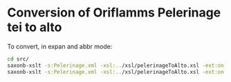 # Conversion of Oriflamms Pelerinage tei to alto

To convert, in expan and abbr mode:

```bash
cd src/
saxonb-xslt -s:Pelerinage.xml -xsl:../xsl/pelerinageToAlto.xsl -ext:on expansion=true
saxonb-xslt -s:Pelerinage.xml -xsl:../xsl/pelerinageToAlto.xsl -ext:on

```

